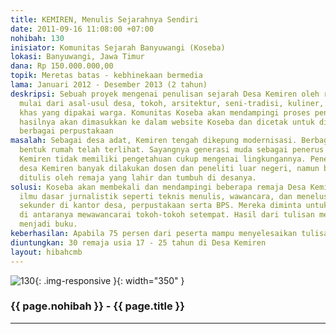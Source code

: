 ```yaml
---
title: KEMIREN, Menulis Sejarahnya Sendiri
date: 2011-09-16 11:08:00 +07:00
nohibah: 130
inisiator: Komunitas Sejarah Banyuwangi (Koseba)
lokasi: Banyuwangi, Jawa Timur
dana: Rp 150.000.000,00
topik: Meretas batas - kebhinekaan bermedia
lama: Januari 2012 - Desember 2013 (2 tahun)
deskripsi: Sebuah proyek mengenai penulisan sejarah Desa Kemiren oleh remajanya masing-masing,
  mulai dari asal-usul desa, tokoh, arsitektur, seni-tradisi, kuliner, dan kosakata
  khas yang dipakai warga. Komunitas Koseba akan mendampingi proses penulisan dan
  hasilnya akan dimasukkan ke dalam website Koseba dan dicetak untuk dibagikan ke
  berbagai perpustakaan
masalah: Sebagai desa adat, Kemiren tengah dikepung modernisasi. Berbagai dampak seperti
  bentuk rumah telah terlihat. Sayangnya generasi muda sebagai penerus budaya di Desa
  Kemiren tidak memiliki pengetahuan cukup mengenai lingkungannya. Penelitian sejarah
  desa Kemiren banyak dilakukan dosen dan peneliti luar negeri, namun belum pernah
  ditulis oleh remaja yang lahir dan tumbuh di desanya.
solusi: Koseba akan membekali dan mendampingi beberapa remaja Desa Kemiren dengan
  ilmu dasar jurnalistik seperti teknis menulis, wawancara, dan menelusuri sumber-sumber
  sekunder di kantor desa, perpustakaan serta BPS. Mereka diminta untuk turun ke lapangan,
  di antaranya mewawancarai tokoh-tokoh setempat. Hasil dari tulisan mereka akan diterbitkan
  menjadi buku.
keberhasilan: Apabila 75 persen dari peserta mampu menyelesaikan tulisan mereka
diuntungkan: 30 remaja usia 17 - 25 tahun di Desa Kemiren
layout: hibahcmb
---
```


![130](/static/img/hibahcmb/130.png){: .img-responsive }{: width="350" }

### {{ page.nohibah }} - {{ page.title }}

---
